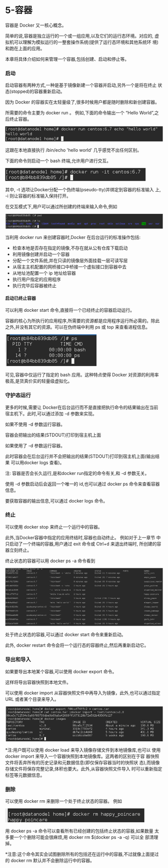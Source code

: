 # 5-容器

容器是	Docker	又一核心概念。

简单的说,容器是独立运行的一个或一组应用,以及它们的运行态环境。对应的,
虚拟机可以理解为模拟运行的一整套操作系统(提供了运行态环境和其他系统环
境)和跑在上面的应用。

本章将具体介绍如何来管理一个容器,包括创建、启动和停止等。

### 启动

启动容器有两种方式,一种是基于镜像新建一个容器并启动,另外一个是将在终止
状态(stopped)的容器重新启动。

因为	Docker	的容器实在太轻量级了,很多时候用户都是随时删除和新创建容器。

所需要的命令主要为	 	docker	run	 。
例如,下面的命令输出一个	“Hello	World”,之后终止容器。

![](5Pic/startcontainer.png)

这跟在本地直接执行	 	/bin/echo	'hello	world'	 	几乎感觉不出任何区别。

下面的命令则启动一个	bash	终端,允许用户进行交互。

![](5Pic/startterminal.png)

其中, 	-t	 	选项让Docker分配一个伪终端(pseudo-tty)并绑定到容器的标准输入
上,	 	-i	 	则让容器的标准输入保持打开。

在交互模式下,用户可以通过所创建的终端来输入命令,例如

![](5Pic/inputcommand.png)

当利用	 	docker	run	 	来创建容器时,Docker	在后台运行的标准操作包括:
- 检查本地是否存在指定的镜像,不存在就从公有仓库下载启动
- 利用镜像创建并启动一个容器
- 分配一个文件系统,并在只读的镜像层外面挂载一层可读写层
- 从宿主主机配置的网桥接口中桥接一个虚拟接口到容器中去
- 从地址池配置一个	ip	地址给容器
- 执行用户指定的应用程序
- 执行完毕后容器被终止

#### 启动已终止容器

可以利用	 	docker	start	 	命令,直接将一个已经终止的容器启动运行。

容器的核心为所执行的应用程序,所需要的资源都是应用程序运行所必需的。除此
之外,并没有其它的资源。可以在伪终端中利用	 	ps	 	或	 	top	 	来查看进程信息。

![](5Pic/ps.png)

可见,容器中仅运行了指定的	bash	应用。这种特点使得	Docker	对资源的利用率
极高,是货真价实的轻量级虚拟化。

### 守护态运行

更多的时候,需要让	Docker在后台运行而不是直接把执行命令的结果输出在当前
宿主机下。此时,可以通过添加	 	-d	 	参数来实现。

如果不使用	 	-d	 	参数运行容器。

容器会把输出的结果(STDOUT)打印到宿主机上面

如果使用了	 	-d	 	参数运行容器。

此时容器会在后台运行并不会把输出的结果(STDOUT)打印到宿主机上面(输出结果
可以用docker	logs	查看)。

注:	容器是否会长久运行,是和docker	run指定的命令有关,和	 	-d	 	参数无关。

使用	 	-d	 	参数启动后会返回一个唯一的	id,也可以通过	 	docker	ps	 	命令来查看容器信息。

要获取容器的输出信息,可以通过	 	docker	logs	 	命令。

### 终止

可以使用	 	docker	stop	 	来终止一个运行中的容器。

此外,当Docker容器中指定的应用终结时,容器也自动终止。	例如对于上一章节
中只启动了一个终端的容器,用户通过	 	exit	 	命令或	 	Ctrl+d	 	来退出终端时,
所创建的容器立刻终止。

终止状态的容器可以用	 	docker	ps	-a	 	命令看到

![](5Pic/seecontainer.png)

处于终止状态的容器,可以通过	 	docker	start	 	命令来重新启动。

此外, 	docker	restart	 	命令会将一个运行态的容器终止,然后再重新启动它。

### 导出和导入

如果要导出本地某个容器,可以使用	 	docker	export	 	命令。

这样将导出容器快照到本地文件。

可以使用	 	docker	import	 	从容器快照文件中再导入为镜像，此外,也可以通过指定	URL	或者某个目录来导入。

![](5Pic/exportandimport.png)

*注:用户既可以使用	 	docker	load	 	来导入镜像存储文件到本地镜像库,也可以
使用	 	docker	import	 	来导入一个容器快照到本地镜像库。这两者的区别在于容
器快照文件将丢弃所有的历史记录和元数据信息(即仅保存容器当时的快照状
态),而镜像存储文件将保存完整记录,体积也要大。此外,从容器快照文件导入
时可以重新指定标签等元数据信息。

### 删除

可以使用	 	docker	rm	 	来删除一个处于终止状态的容器。	例如

![](5Pic/removecontainer.png)

用	 	docker	ps	-a	 	命令可以查看所有已经创建的包括终止状态的容器,如果数量
太多要一个个删除可能会很麻烦,用	 	docker	rm	$(docker	ps	-a	-q)	 	可以全
部清理掉。

*注意:这个命令其实会试图删除所有的包括还在运行中的容器,不过就像上面提过
的	 	docker	rm	 	默认并不会删除运行中的容器。
